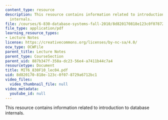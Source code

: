 ```yaml
---
content_type: resource
description: This resource contains information related to introduction to database
  internals.
file: /courses/6-830-database-systems-fall-2010/8d820170818e123c0f078729a6712bc1_MIT6_830F10_lec04.pdf
file_type: application/pdf
learning_resource_types:
- Lecture Notes
license: https://creativecommons.org/licenses/by-nc-sa/4.0/
ocw_type: OCWFile
parent_title: Lecture Notes
parent_type: CourseSection
parent_uid: 887b347f-358a-dc23-56e4-a7411b44c7a4
resourcetype: Document
title: MIT6_830F10_lec04.pdf
uid: 8d820170-818e-123c-0f07-8729a6712bc1
video_files:
  video_thumbnail_file: null
video_metadata:
  youtube_id: null
---
```

This resource contains information related to introduction to database internals.